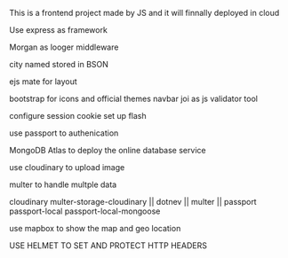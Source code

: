 This is a frontend project made by JS and it will finnally deployed in cloud

Use express as framework 

Morgan as looger middleware

city named stored in BSON

ejs mate for layout

bootstrap for icons and official themes navbar
joi as js validator tool

configure session cookie 
set up flash

use passport to authenication  

MongoDB Atlas to deploy the online  database service

use cloudinary to upload image 

multer to handle multple data

cloudinary multer-storage-cloudinary || dotnev || multer || passport passport-local passport-local-mongoose 

use mapbox to show the map and geo location

USE HELMET TO SET AND PROTECT HTTP HEADERS